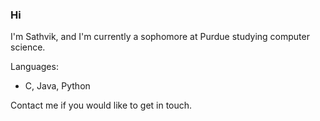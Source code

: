 ### Hi

I'm Sathvik, and I'm currently a sophomore at Purdue studying computer science. 

Languages:
  - C, Java, Python

Contact me if you would like to get in touch.
